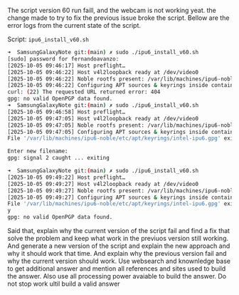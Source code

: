 
The script version 60 run faill, and the webcam is not working yeat. the change made to try to fix the previous issue broke the script.
Bellow are the error logs from the current state of the script.

Script: `ipu6_install_v60.sh` 
```bash
➜  SamsungGalaxyNote git:(main) ✗ sudo ./ipu6_install_v60.sh            
[sudo] password for fernandoavanzo: 
[2025-10-05 09:46:17] Host preflight…
[2025-10-05 09:46:22] Host v4l2loopback ready at /dev/video0
[2025-10-05 09:46:22] Noble rootfs present: /var/lib/machines/ipu6-noble
[2025-10-05 09:46:22] Configuring APT sources & keyrings inside container…
curl: (22) The requested URL returned error: 404
gpg: no valid OpenPGP data found.
➜  SamsungGalaxyNote git:(main) ✗ sudo ./ipu6_install_v60.sh
[2025-10-05 09:46:58] Host preflight…
[2025-10-05 09:47:05] Host v4l2loopback ready at /dev/video0
[2025-10-05 09:47:05] Noble rootfs present: /var/lib/machines/ipu6-noble
[2025-10-05 09:47:05] Configuring APT sources & keyrings inside container…
File '/var/lib/machines/ipu6-noble/etc/apt/keyrings/intel-ipu6.gpg' exists. Overwrite? (y/N) curl: (22) The requested URL returned error: 404

Enter new filename: 
gpg: signal 2 caught ... exiting

➜  SamsungGalaxyNote git:(main) ✗ sudo ./ipu6_install_v60.sh
[2025-10-05 09:49:22] Host preflight…
[2025-10-05 09:49:27] Host v4l2loopback ready at /dev/video0
[2025-10-05 09:49:27] Noble rootfs present: /var/lib/machines/ipu6-noble
[2025-10-05 09:49:27] Configuring APT sources & keyrings inside container…
File '/var/lib/machines/ipu6-noble/etc/apt/keyrings/intel-ipu6.gpg' exists. Overwrite? (y/N) curl: (22) The requested URL returned error: 404
y
gpg: no valid OpenPGP data found.
```

Said that, explain why the current version of the script fail and find a fix that solve the problem and keep what work in the previuos version still working. And generate a new version of the script and explain the new approach and why it should work that time. And explain why the previous version fail and why the current version should work. Use websearch and knownledge base to get additional answer and mention all references and sites used to build the answer. Also use all processing power avaiable to build the answer. Do not stop work ultil build a valid answer
